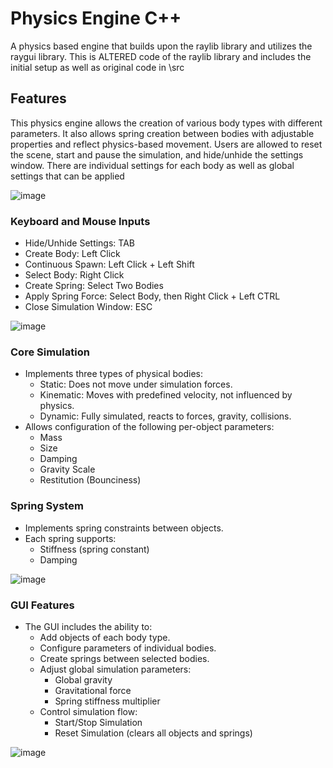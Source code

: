 # Physics Engine C++
A physics based engine that builds upon the raylib library and utilizes the raygui library. This is ALTERED code of the raylib library and includes the initial setup as well as original code in \src

## Features
This physics engine allows the creation of various body types with different parameters. It also allows spring creation between bodies with adjustable properties and reflect physics-based movement. Users are allowed to reset the scene, start and pause the simulation, and hide/unhide the settings window. There are individual settings for each body as well as global settings that can be applied

![image](https://github.com/user-attachments/assets/c664dda6-e39e-47f3-ba73-dec2741f0dc8)

### Keyboard and Mouse Inputs
- Hide/Unhide Settings: TAB
- Create Body: Left Click
- Continuous Spawn: Left Click + Left Shift
- Select Body: Right Click
- Create Spring: Select Two Bodies
- Apply Spring Force: Select Body, then Right Click + Left CTRL
- Close Simulation Window: ESC

![image](https://github.com/user-attachments/assets/ee7cb596-2b20-44ea-bc86-a57f4dbdb290)


### Core Simulation
- Implements three types of physical bodies:
  - Static: Does not move under simulation forces.
  - Kinematic: Moves with predefined velocity, not influenced by physics.
  - Dynamic: Fully simulated, reacts to forces, gravity, collisions.
- Allows configuration of the following per-object parameters:
  - Mass
  - Size
  - Damping
  - Gravity Scale
  - Restitution (Bounciness)

### Spring System
- Implements spring constraints between objects.
- Each spring supports:
  - Stiffness (spring constant)
  - Damping

![image](https://github.com/user-attachments/assets/5b168068-4e07-4926-b2d8-861aa918dd05)

### GUI Features
- The GUI includes the ability to:
  - Add objects of each body type.
  - Configure parameters of individual bodies.
  - Create springs between selected bodies.
  - Adjust global simulation parameters:
    - Global gravity
    - Gravitational force
    - Spring stiffness multiplier
  - Control simulation flow:
    - Start/Stop Simulation
    - Reset Simulation (clears all objects and springs)
   
![image](https://github.com/user-attachments/assets/c681ce75-3961-4d87-ba5b-466efccad27b)

